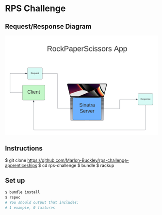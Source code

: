 # RPS Challenge

## Request/Response Diagram
![Diagram](./docs/diagram.png "Title")

## Instructions

$ git clone https://github.com/Marlon-Buckley/rps-challenge-apprenticeships
$ cd rps-challenge
$ bundle
$ rackup


## Set up

```bash
$ bundle install
$ rspec
# You should output that includes:
# 1 example, 0 failures
```
